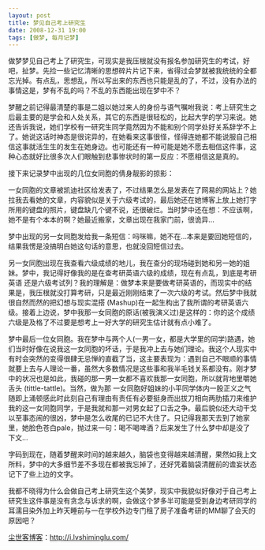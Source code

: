 ```yaml
---
layout: post
title: 梦见自己考上研究生
date: 2008-12-31 19:00
tags: [做梦, 每月记梦]
---
```

做梦梦见自己考上了研究生，可现实是我压根就没有报名参加研究生的考试，好吧，扯梦。先捡一些记忆清晰的思想碎片片记下来，省得过会梦就被我统统的全都忘光掉。有点乱，思想乱，所以写出来的东西也只能是乱的了，不过，没有办法的事情这是，梦有不乱的吗？不乱的东西能出现在梦中不？

梦醒之前记得最清楚的事是二姐以她过来人的身份与语气嘱咐我说：考上研究生之后最主要的是学会和人处关系，其它的东西是很轻松的，比起大学的学习来说。她还告诉我说，她们学校有一研究生同学竟然因为不能和别个同学处好关系辞学不上了。她说这话时神态是很诧异的，在她看来这事很怪，怪得连她都不能说服自己相信这事就活生生的发生在她身边。也可能还有一种可能是她不愿去相信这件事，这种心态就好比很多次人们眼触到悲事惨状时的第一反应：不愿相信这是真的。

接下来记录梦中出现的几位女同胞的倩身靓影的掠影：

一女同胞的文章被凯迪社区给发表了，不过结果怎么是发表在了网易的网站上？她拉我去看她的文章，内容貌似是关于六级考试的，最后她还在她博客上放上她打字所用的键盘的照片，键盘缺几个键不说，还很破烂。当时梦中还在想：不应该啊，她不是有个本本的啊？她最近搬家，文章出现在我家门前，很诡异...

梦中出现的另一女同胞发给我一条短信：吗咪嘛，她不在...本来是要回她短信的，结果我愣是没搞明白她这句话的意思，也就没回短信过去。

另一女同胞出现在我查看六级成绩的地儿，我在查分的现场碰到她和另一她的姐妹。梦中，我记得好像我的是在查考研英语六级的成绩，现在有点乱，到底是考研英语 还是六级考试列？我的理解是：做梦本来是要做考研英语的，而现实中的结果是，我压根就没打算考研，只是最近刚刚结束了一次六级的考试。然后梦中我就很自然而然的把幻想与现实混搭 (Mashup)在一起生构出了我所谓的考研英语六级。接着上边说，梦中我那一女同胞的原话(被我演义过)是这样的：你的这个成绩六级是及格了不过要是想考上一好大学的研究生估计就有点小难了。

梦中最后一位女同胞。我在梦中与两个人(一男一女，都是大学里的同学)路遇，她们当时好像在说我这一女同胞的坏话，于是我冲上去与她们理论。我这个人现实中有时会突然的变得很肆无忌惮的直截了当，这主要表现为：遇到自己不眼顺的事情就要上去与人理论一番，虽然大多数情况是这些事和我半毛钱关系都没有。刚才梦中的状况也是如此，我碰的那一男一女都不喜欢我那一女同胞，所以就背地里嚼她舌头 (tittle-tattle)。当然，做为那 一女同胞好姐妹的小平同学体内一股正义之气随即上涌顿感此时此刻自己有理由有责任有必要挺身而出拔刀相向两肋插刀来维护我的这一女同胞同学，于是我就和那一对男女起了口舌之争。最后貌似还大动干戈以至事态闹的很凶，梦中是怎么收尾的已记不大住了。只记得我那天去到了她家里，她脸色苍白pale，抛过来一句：喝不喝啤酒？后来发生了什么梦中却是没了下文...

字码到现在，随着梦醒来时间的越来越久，脑袋也变得越来越清醒，果然如我上文所料，梦中的大多细节差不多现在都被我忘掉了，还好凭着脑袋清醒前的谵妄状态记下了些上边的文字。

我都不晓得为什么会做自己考上研究生这个美梦，现实中我貌似好像对于自己考上研究生这件事是没有贪念与诉求的啊，会做这个梦多半可能是受到身边考研同学的耳濡目染外加上昨天睡前与一在学校外边专门租了房子准备考研的MM聊了会天的原因吧？

<a href="http://i.lvshiminglu.com/">尘世客博客</a>：<a href="http://i.lvshiminglu.com/">http://i.lvshiminglu.com/</a>

